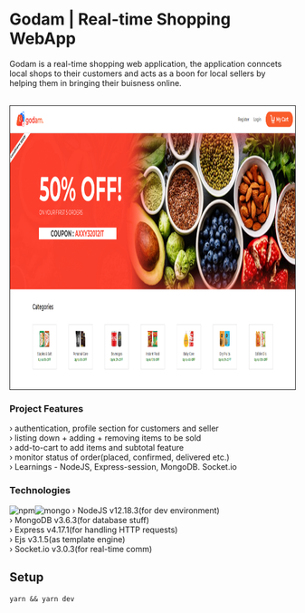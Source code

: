 <h1>Godam | Real-time Shopping WebApp</h1>
<p>Godam is a real-time shopping web application, the application conncets local shops to their customers and acts as a boon for local sellers by helping them in bringing their buisness online.</p>  <br/>
<img src="https://github.com/SanjeevYadavcr7/Godam/blob/master/Godam.PNG" width="1000px" height="500px" align="center" style="border:1px solid" alt="Godam">

<h3>Project Features</h3>
› authentication, profile section for customers and seller <br/>
› listing down + adding + removing items to be sold <br/>
› add-to-cart to add items and subtotal feature <br/>
› monitor status of order(placed, confirmed, delivered etc.) <br/>
› Learnings - NodeJS, Express-session, MongoDB. Socket.io <br/>

<h3> Technologies </h3>
<img alt="npm" src="https://img.shields.io/npm/v/npm" /><img alt="mongo" src="https://img.shields.io/badge/mongoDB-3.6.3-green" />
› NodeJS v12.18.3(for dev environment) <br/>
› MongoDB v3.6.3(for database stuff) <br/>
› Express v4.17.1(for handling HTTP requests) <br/>
› Ejs v3.1.5(as template engine)<br/>
› Socket.io v3.0.3(for real-time comm) <br/>

## Setup
```
yarn && yarn dev
```

